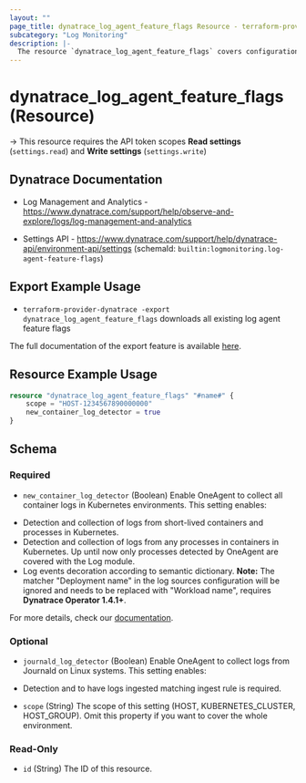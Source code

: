 ```yaml
---
layout: ""
page_title: dynatrace_log_agent_feature_flags Resource - terraform-provider-dynatrace"
subcategory: "Log Monitoring"
description: |-
  The resource `dynatrace_log_agent_feature_flags` covers configuration for log agent feature flags
---
```


# dynatrace_log_agent_feature_flags (Resource)

-> This resource requires the API token scopes **Read settings** (`settings.read`) and **Write settings** (`settings.write`)

## Dynatrace Documentation

- Log Management and Analytics - https://www.dynatrace.com/support/help/observe-and-explore/logs/log-management-and-analytics

- Settings API - https://www.dynatrace.com/support/help/dynatrace-api/environment-api/settings (schemaId: `builtin:logmonitoring.log-agent-feature-flags`)

## Export Example Usage

- `terraform-provider-dynatrace -export dynatrace_log_agent_feature_flags` downloads all existing log agent feature flags

The full documentation of the export feature is available [here](https://dt-url.net/h203qmc).

## Resource Example Usage

```terraform
resource "dynatrace_log_agent_feature_flags" "#name#" {
    scope = "HOST-1234567890000000"
    new_container_log_detector = true
}
```

<!-- schema generated by tfplugindocs -->
## Schema

### Required

- `new_container_log_detector` (Boolean) Enable OneAgent to collect all container logs in Kubernetes environments. 
This setting enables:
* Detection and collection of logs from short-lived containers and processes in Kubernetes.
* Detection and collection of logs from any processes in containers in Kubernetes. Up until now only processes detected by OneAgent are covered with the Log module.
* Log events decoration according to semantic dictionary.
 **Note:** The matcher "Deployment name" in the log sources configuration will be ignored and needs to be replaced with "Workload name", requires **Dynatrace Operator 1.4.1+**.

 For more details, check our [documentation](https://dt-url.net/jn02ey0).

### Optional

- `journald_log_detector` (Boolean) Enable OneAgent to collect logs from Journald on Linux systems. 
This setting enables:
* Detection and to have logs ingested matching ingest rule is required.
- `scope` (String) The scope of this setting (HOST, KUBERNETES_CLUSTER, HOST_GROUP). Omit this property if you want to cover the whole environment.

### Read-Only

- `id` (String) The ID of this resource.
 